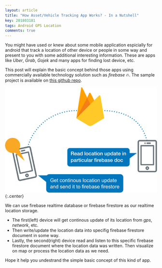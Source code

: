 ```yaml
---
layout: article
title: "How Asset/Vehicle Tracking App Works? - In a Nutshell"
key: 201803181
tags: Android GPS Location 
comments: true
---
```


You might have used or knew about some mobile application espicially for android that track a location of other device or people in some way and present to you with some additional interesting information. These are apps like *Uber*, *Grab*, *Gojek* and many apps for finding lost device, etc.

This post will explain the basic concept behind those apps using commercially available technology solution such as *firebase* :fire:. The sample project is available on [this github repo](#).

<!--more-->

![interactions](/assets/images/ata/hiw.jpg){:.center}

We can use firebase realtime database or firebase firestore as our realtime location storage.
- The first(left) device will get continous update of its location from *gps*, *network*, etc.
- Then write/update the location data into specifig firebase firestore document in some way.
- Lastly, the second(right) device read and listen to this specific firebase firestore document where the location data was written. Then visualize on map or process the location data as we need.

Hope it help you undestrand the simple basic concept of this kind of app.